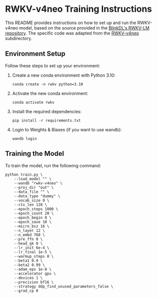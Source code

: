 # RWKV-v4neo Training Instructions

This README provides instructions on how to set up and run the RWKV-v4neo model, based on the source provided in the [BlinkDL's RWKV-LM repository](https://github.com/BlinkDL/RWKV-LM). The specific code was adapted from the [RWKV-v4neo](https://github.com/BlinkDL/RWKV-LM/tree/main/RWKV-v4neo) subdirectory.

## Environment Setup

Follow these steps to set up your environment:

1. Create a new conda environment with Python 3.10:
    ```shell
    conda create -n rwkv python=3.10
    ```
2. Activate the new conda environment:
    ```shell
    conda activate rwkv
    ```
3. Install the required dependencies:
    ```shell
    pip install -r requirements.txt
    ```
4. Login to Weights & Biases (if you want to use wandb):
    ```shell
    wandb login
    ```

## Training the Model

To train the model, run the following command:

```shell
python train.py \
    --load_model "" \
    --wandb "rwkv-v4neo" \
    --proj_dir "out" \
    --data_file "" \
    --data_type "dummy" \
    --vocab_size 0 \
    --ctx_len 128 \
    --epoch_steps 1000 \
    --epoch_count 20 \
    --epoch_begin 0 \
    --epoch_save 10 \
    --micro_bsz 16 \
    --n_layer 12 \
    --n_embd 768 \
    --pre_ffn 0 \
    --head_qk 0 \
    --lr_init 6e-4 \
    --lr_final 1e-5 \
    --warmup_steps 0 \
    --beta1 0.9 \
    --beta2 0.99 \
    --adam_eps 1e-8 \
    --accelerator gpu \
    --devices 1 \
    --precision bf16 \
    --strategy ddp_find_unused_parameters_false \
    --grad_cp 0

